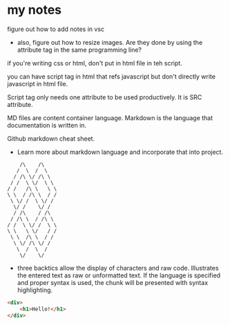  # my notes
 figure out how to add notes in vsc
* also, figure out how to resize images.  Are they done by using the attribute tag in the same programming line?

if you're writing css or html, don't put in html file in teh script.

you can have script tag in html that refs javascript but don't directly write javascript in html file.

Script tag only needs one attribute to be used productively.  It is SRC attribute.   

MD files are content container language.  Markdown is the language that documentation is written in.

Github markdown cheat sheet.

* Learn more about markdown language and incorporate that into project.

```
    /\    /\
   /  \  /  \
  / /\ \/ /\ \
 / /  \ \/  \ \
/ /   /\ \   \ \
\ \  / /\ \  / /
 \ \/ /  \ \/ /
  \/ /    \/ /
  / /\    / /\
 / /\ \  / /\ \
/ /  \ \/ /  \ \
\ \   \ \/   / /
 \ \  /\ \  / /
  \ \/ /\ \/ /
   \  /  \  /
    \/    \/
```
* three backtics allow the display of characters and raw code.  Illustrates the entered text as raw or unformatted text.  If the language is specified and proper syntax is used, the chunk will be presented with syntax highlighting.

```html
<div>
    <h1>Hello!</h1>
</div>
```

